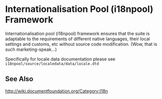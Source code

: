 # Internationalisation Pool (i18npool) Framework

Internationalisation pool (i18npool) framework ensures that the suite is adaptable to the
requirements of different native languages, their local settings and customs, etc without source
code modification. (Wow, that is such marketing-speak...)

Specifically for locale data documentation please see `i18npool/source/localedata/data/locale.dtd`

## See Also

<http://wiki.documentfoundation.org/Category:I18n>
